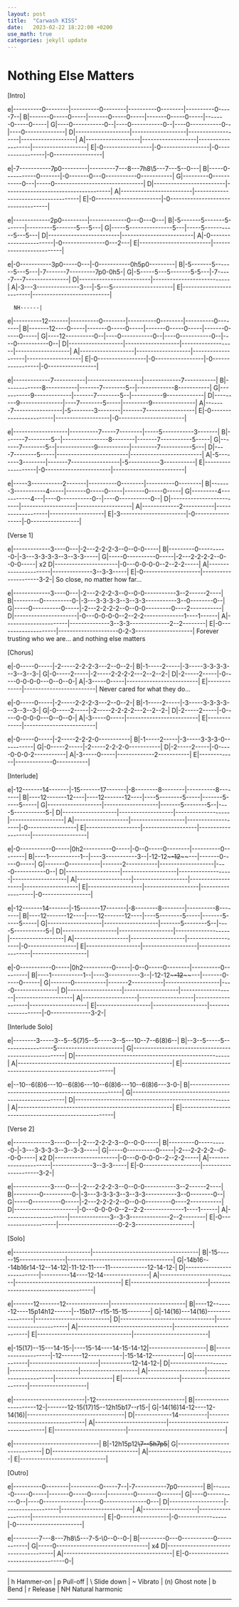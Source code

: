 ```yaml
---
layout: post
title:  "Carwash KISS"
date:   2023-02-22 18:22:00 +0200
use_math: true
categories: jekyll update
---
```


# Nothing Else Matters

[Intro]
 
e|----------0--------|----------0--------|----------0--------|----------0-----7--|
B|-------0-----0-----|-------0-----0-----|-------0-----0-----|-------0-----0-----|
G|----0-----------0--|----0-----------0--|----0-----------0--|----0--------------|
D|-------------------|-------------------|-------------------|-------------------|
A|-------------------|-------------------|-------------------|-------------------|
E|-0-----------------|-0-----------------|-0-----------------|-0-----------------|
 
e|-7-----------7p0---------|---------7---8---7h8\5---7---5-\-0---|
B|-----0-----------0-------|-0-------0---0-----------0-----------|
G|---------0-----------0---|-----0-------------------------------|
D|-------------------------|-------------------------------------|
A|-------------------------|-------------------------------------|
E|-0-----------------------|-0-----------------------------------|
 
e|-------------2p0---------|-------------0---0---0---|
B|-5-------5-------5-------|---------5-------5---5---|
G|-----5---------------5---|-----5-----------5---5---|
D|-------------------------|-------------------------|
A|-0-----------------------|-0---------------0---2---|
E|-------------------------|-------------------------|
 
e|-0-----------3p0-----0---|-0-----------0h5p0---------|
B|-5-------5-------5---5---|-7-------7---------7p0-0h5-|
G|-5-----5---5-------5-5---|-7-----7---7---------------|
D|-------------------------|---------------------------|
A|-3---3---------------3---|-5---5---------------------|
E|-------------------------|---------------------------|
 
      NH------|
e|----------12-------|----------0--------|----------0--------|----------0--------|
B|-------12----0-----|-------0-----0-----|-------0-----0-----|-------0-----0-----|
G|----12----------0--|----0-----------0--|----0-----------0--|----0-----------0--|
D|-------------------|-------------------|-------------------|-------------------|
A|-------------------|-------------------|-------------------|-------------------|
E|-0-----------------|-0-----------------|-0-----------------|-0-----------------|
 
e|-------------7-----------|-------------------|-------------7-----------|
B|-------------8-----------|-------7--------5--|-------------8-----------|
G|-----------9-------------|-------7--------5--|-----------9-------------|
D|---------9---------------|----7--------5-----|---------9---------------|
A|-------7-----------------|-5--------3--------|-------7-----------------|
E|-0-----------------------|-------------------|-0-----------------------|
 
e|-------------------|----------7-----7--------|-----5-----------3-------|
B|-------7--------5--|----------------8--------|-------7-----------5-----|
G|-------7--------5--|-------------9-----------|---------7-----------5---|
D|----7--------5-----|-------------------------|-------------------------|
A|-5--------3--------|-------7-----------------|-5-----------3-----------|
E|-------------------|-0-----------------------|-------------------------|
 
e|-----3-----------2-------|----------0--------|----------0--------|
B|-------3-----------4-----|-------0-----0-----|-------0-----0-----|
G|---------4-----------4---|----0-----------0--|----0-----------0--|
D|-------------------------|-------------------|-------------------|
A|-------------2-----------|-------------------|-------------------|
E|-3-----------------------|-0-----------------|-0-----------------|
 
 
[Verse 1]
 
e|-------------3----0---|-2---2-2-2-3--0--0-0-----|
B|---------0----------0-|-3---3-3-3-3--3--3-3-----|
G|-----0----------0-----|-2---2-2-2-2--0--0-0-----| x2
D|----------------------|-0---0-0-0-0--2--2-2-----|
A|----------------------|--------------3--3-3-----|
E|-0--------------------|---------------------3-2-|
   So close, no matter how far...
 
e|-------------3----0---|-2---2-2-2-3--0--0-0-----------3--2------2----|
B|---------0----------0-|-3---3-3-3-3--3--3-3-----------3--0--------0--|
G|-----0----------0-----|-2---2-2-2-2--0--0-0---------0----2-----------|
D|----------------------|-0---0-0-0-0--2--2-2--------------1----1------|
A|----------------------|--------------3--3-3--------------2--2--------|
E|-0--------------------|---------------------0-2-3--------------------|
   Forever trusting who we are...         and nothing else matters
 
 
[Chorus]
 
e|-0-----0-----|-2-----2-2-2-3---2--0--2-|
B|-1-----2-----|-3-----3-3-3-3---3--3--3-|
G|-0-----2-----|-2-----2-2-2-2---2--2--2-|
D|-2-----2-----|-0-----0-0-0-0---0--0--0-|
A|-3-----0-----|-------------------------|
E|-------------|-------------------------|
   Never cared for what they do...
 
e|-0-----0-----|-2-----2-2-2-3---2--0--2-|
B|-1-----2-----|-3-----3-3-3-3---3--3--3-|
G|-0-----2-----|-2-----2-2-2-2---2--2--2-|
D|-2-----2-----|-0-----0-0-0-0---0--0--0-|
A|-3-----0-----|-------------------------|
E|-------------|-------------------------|
 
e|-0-----0-----|-2-----2-2-2-0-----------|
B|-1-----2-----|-3-----3-3-3-0-----------|
G|-0-----2-----|-2-----2-2-2-0-----------|
D|-2-----2-----|-0-----0-0-0-2-----------|
A|-3-----0-----|-------------2-----------|
E|-------------|-------------0-----------|
 
 
[Interlude]
 
e|-12-------14-------|-15-------17-------|-8--------8--------|----------8--------|
B|----12-------12----|----12-------12----|----5--------5-----|-------5-----5-----|
G|-------------------|-------------------|-------5--------5--|----5-----------5\-|
D|-------------------|-------------------|-------------------|-------------------|
A|-------------------|-------------------|-------------------|-0-----------------|
E|-------------------|-------------------|-------------------|-------------------|
 
e|-0-----------0-----|0h2----------0-----|-0--0-----0--------|----------0--------|
B|----1-----------1--|----3-----------3--|-12-12~~~-12~~~~---|-------0-----0-----|
G|-------0-----------|-------2-----------|-------------------|----0-----------0--|
D|-------------------|-------------------|-------------------|-------------------|
A|-------------------|-------------------|-------------------|-------------------|
E|-------------------|-------------------|-------------------|-0-----------------|
 
e|-12-------14-------|-15-------17-------|-8--------8--------|----------8--------|
B|----12-------12----|----12-------12----|----5--------5-----|-------5-----5-----|
G|-------------------|-------------------|-------5--------5--|----5-----------5\-|
D|-------------------|-------------------|-------------------|-------------------|
A|-------------------|-------------------|-------------------|-0-----------------|
E|-------------------|-------------------|-------------------|-------------------|
 
e|-0-----------0-----|0h2----------0-----|-0--0-----0--------|----------0---------|
B|----1-----------1--|----3-----------3--|-12-12~~~-12~~~~---|-------0-----0------|
G|-------0-----------|-------2-----------|-------------------|----0---------------|
D|-------------------|-------------------|-------------------|--------------------|
A|-------------------|-------------------|-------------------|--------------------|
E|-------------------|-------------------|-------------------|-0--------------3-2-|
 
 
[Interlude Solo]
 
e|--------3-----3--5--5(7)5--5-----3--5---10--7--6(8)6--|
B|--3--5-----5------------------5-----------------------|
G|------------------------------------------------------|
D|------------------------------------------------------|
A|------------------------------------------------------|
E|------------------------------------------------------|
 
e|--10--6(8)6---10--6(8)6---10--6(8)6---10--6(8)6---3-0-|
B|------------------------------------------------------|
G|------------------------------------------------------|
D|------------------------------------------------------|
A|------------------------------------------------------|
E|------------------------------------------------------|
 
 
[Verse 2]
 
e|-------------3----0---|-2---2-2-2-3--0--0-0-----|
B|---------0----------0-|-3---3-3-3-3--3--3-3-----|
G|-----0----------0-----|-2---2-2-2-2--0--0-0-----| x2
D|----------------------|-0---0-0-0-0--2--2-2-----|
A|----------------------|--------------3--3-3-----|
E|-0--------------------|---------------------3-2-|
 
e|-------------3----0---|-2---2-2-2-3--0--0-0-----------3--2------2----|
B|---------0----------0-|-3---3-3-3-3--3--3-3-----------3--0--------0--|
G|-----0----------0-----|-2---2-2-2-2--0--0-0---------0----2-----------|
D|----------------------|-0---0-0-0-0--2--2-2--------------1----1------|
A|----------------------|--------------3--3-3--------------2--2--------|
E|-0--------------------|---------------------0-2-3--------------------|
 
 
[Solo]
 
e|---------------------------|-------------------------------------|
B|-15------15----------------|-------------------------------------|
G|-14b16---14b16r14-12--14-12|-11-12-11----11-------------12-14-12-|
D|---------------------------|----------14----12-14----------------|
A|---------------------------|-------------------------------------|
E|---------------------------|-------------------------------------|
 
e|-------12-------12---------------|--------------------------|
B|----12-------12----15p14h12------|--15b17--r15-15-15--------|
G|-14(16)---14(16)-----------------|--------------------------|
D|---------------------------------|--------------------------|
A|---------------------------------|--------------------------|
E|---------------------------------|--------------------------|
 
e|-15(17)--15---14-15-|----15-14----14-15-14-12|--------------------|
B|--------------------|-12-------12------------|-15-14-12-----------|
G|--------------------|------------------------|-----------12-14-12-|
D|--------------------|------------------------|--------------------|
A|--------------------|------------------------|--------------------|
E|--------------------|------------------------|--------------------|
 
e|-------------------------|-12-------------------------------|
B|----------------------12-|-------12-15(17)15--12h15b17--r15-|
G|-14(16)14-12----12-14(16)|----------------------------------|
D|-------------14----------|----------------------------------|
A|-------------------------|----------------------------------|
E|-------------------------|----------------------------------|
 
e|------------------------------|
B|-12h15p12~~~~~~\7--5h7p5~~~~~~|
G|------------------------------|
D|------------------------------|
A|------------------------------|
E|------------------------------|
 
 
[Outro]
 
e|----------0--------|----------0-----7--|-7-----------7p0---------|
B|-------0-----0-----|-------0-----0-----|---------0-------0-------|
G|----0-----------0--|----0--------------|-----0---------------0---|
D|-------------------|-------------------|-------------------------|
A|-------------------|-------------------|-------------------------|
E|-0-----------------|-0-----------------|-0-----------------------|
 
e|---------7---8---7h8\5---7-5-\0--0--0-|
B|---------0---0-----------0------------|
G|-----0--------------------------------| x4
D|--------------------------------------|
A|--------------------------------------|
E|-0----------------------------------0-|
 
 
************************************
 
| h    Hammer-on
| p    Pull-off
| \    Slide down
| ~    Vibrato
| (n)  Ghost note
| b    Bend
| r    Release
| NH   Natural harmonic
 
************************************
